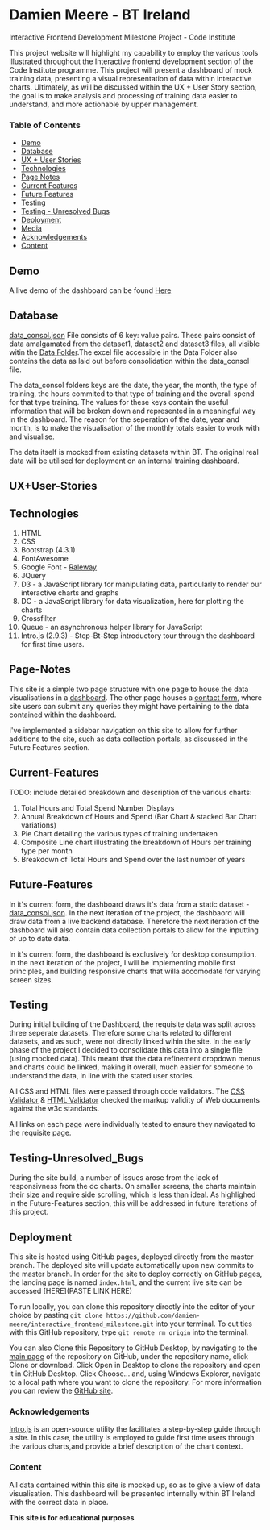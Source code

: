 # Damien Meere - BT Ireland
Interactive Frontend Development Milestone Project - Code Institute

This project website will highlight my capability to employ the various tools illustrated throughout the Interactive frontend development section of the Code Institute programme.
This project will present a dashboard of mock training data, presenting a visual representation of data within interactive charts. Ultimately, as will be discussed within the UX + User
Story section, the goal is to make analysis and processing of training data easier to understand, and more actionable by upper management.

### Table of Contents

- [Demo](#Demo)
- [Database](#Database)
- [UX + User Stories](#UX+User-Stories)
- [Technologies](#Technologies)
- [Page Notes](#Page-Notes)
- [Current Features](#Current-Features)
- [Future Features](#Future-Features)
- [Testing](#Testing)
- [Testing -  Unresolved Bugs](#Testing-Unresolved_Bugs)
- [Deployment](#Deployment)
- [Media](#Media)
- [Acknowledgements](#Acknowledgements)
- [Content](#Content)

## Demo
A live demo of the dashboard can be found [Here](https://damien-meere.github.io/interactive_frontend_milestone/)

## Database
[data_consol.json](https://github.com/damien-meere/interactive_frontend_milestone/blob/master/assets/data/data_consol.json)
File consists of 6 key: value pairs. These pairs consist of data amalgamated from the dataset1, dataset2 and dataset3 files, all visible
witin the [Data Folder](https://github.com/damien-meere/interactive_frontend_milestone/tree/master/assets/data).The excel file accessible
in the Data Folder also contains the data as laid out before consolidation within the data_consol file.

The data_consol folders keys are the date, the year, the month, the type of training, the hours commited to that type of training and the overall spend for that
type training. The values for these keys contain the useful information that will be broken down and represented in a meaningful way in the dashboard. The reason for
the seperation of the date, year and month, is to make the visualisation of the monthly totals easier to work with and visualise.

The data itself is mocked from existing datasets within BT. The original real data will be utilised for deployment on an internal training dashboard.

## UX+User-Stories



## Technologies
1. HTML
2. CSS
3. Bootstrap (4.3.1)
4. FontAwesome
5. Google Font - [Raleway](https://fonts.google.com/specimen/Raleway)
6. JQuery
7. D3 - a JavaScript library for manipulating data, particularly to render our interactive charts and graphs
8. DC - a JavaScript library for data visualization, here for plotting the charts
9. Crossfilter
10. Queue - an asynchronous helper library for JavaScript
11. Intro.js (2.9.3) - Step-Bt-Step introductory tour through the dashboard for first time users.

## Page-Notes
This site is a simple two page structure with one page to house the data visualisations in a [dashboard](https://damien-meere.github.io/interactive_frontend_milestone/).
The other page houses a [contact form](https://damien-meere.github.io/interactive_frontend_milestone/contact.html), where site users can submit any queries they might
have pertaining to the data contained within the dashboard.

I've implemented a sidebar navigation on this site to allow for further additions to the site, such as data collection portals, as discussed in the Future Features section.

## Current-Features
TODO: include detailed breakdown and description of the various charts:
1. Total Hours and Total Spend Number Displays
2. Annual Breakdown of Hours and Spend (Bar Chart & stacked Bar Chart variations)
3. Pie Chart detailing the various types of training undertaken
4. Composite Line chart illustrating the breakdown of Hours per training type per month
5. Breakdown of Total Hours and Spend over the last number of years

## Future-Features
In it's current form, the dashboard draws it's data from a static dataset - [data_consol.json](https://github.com/damien-meere/interactive_frontend_milestone/blob/master/assets/data/data_consol.json).
In the next iteration of the project, the dashbaord will draw data from a live backend database. Therefore the next iteration of the dashboard will also contain data
collection portals to allow for the inputting of up to date data.

In it's current form, the dashboard is exclusively for desktop consumption. In the next iteration of the project, I will be implementing mobile first principles,
and building responsive charts that willa accomodate for varying screen sizes.

## Testing
During initial building of the Dashboard, the requisite data was split across three seperate datasets. Therefore some charts related to different datasets, and as such,
were not directly linked wihin the site. In the early phase of the project I decided to consolidate this data into a single file (using mocked data). This meant that the
data refinement dropdown menus and charts could be linked, making it overall, much easier for someone to understand the data, in line with the stated user stories.


All CSS and HTML files were passed through code validators. The [CSS Validator](https://jigsaw.w3.org/css-validator/) & [HTML Validator](https://validator.w3.org)
checked the markup validity of Web documents against the w3c standards.

All links on each page were individually tested to ensure they navigated to the requisite page.


## Testing-Unresolved_Bugs
During the site build, a number of issues arose from the lack of responsivness from the dc charts. On smaller screens, the charts maintain their size and require
side scrolling, which is less than ideal. As highlighed in the Future-Features section, this will be addressed in future iterations of this project.

## Deployment
This site is hosted using GitHub pages, deployed directly from the master branch. The deployed site will update automatically upon new commits to the master branch.
In order for the site to deploy correctly on GitHub pages, the landing page is named `index.html`, and the current live site can be accessed [HERE](PASTE LINK HERE)

To run locally, you can clone this repository directly into the editor of your choice by pasting `git clone https://github.com/damien-meere/interactive_frontend_milestone.git` into your terminal.
To cut ties with this GitHub repository, type `git remote rm origin` into the terminal.

You can also Clone this Repository to GitHub Desktop, by navigating to the [main page](https://github.com/damien-meere/interactive_frontend_milestone) of the repository on GitHub, under the repository
name, click Clone or download. Click Open in Desktop to clone the repository and open it in GitHub Desktop. Click Choose... and, using Windows Explorer, navigate to a local path where you
want to clone the repository. For more information you can review the [GitHub site](https://help.github.com/en/articles/cloning-a-repository#cloning-a-repository-to-github-desktop).

### Acknowledgements
[Intro.js](https://introjs.com/) is an open-source utility the facilitates a step-by-step guide through a site. In this case, the utility is employed to guide first
time users through the various charts,and provide a brief description of the chart context.

### Content
All data contained within this site is mocked up, so as to give a view of data visualisation. This dashboard will be presented internally within BT Ireland with the
correct data in place.

**This site is for educational purposes**